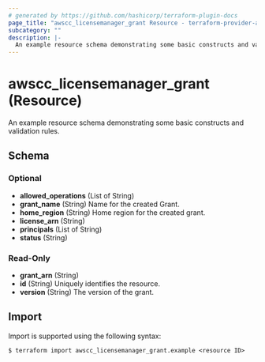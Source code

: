 ```yaml
---
# generated by https://github.com/hashicorp/terraform-plugin-docs
page_title: "awscc_licensemanager_grant Resource - terraform-provider-awscc"
subcategory: ""
description: |-
  An example resource schema demonstrating some basic constructs and validation rules.
---
```


# awscc_licensemanager_grant (Resource)

An example resource schema demonstrating some basic constructs and validation rules.



<!-- schema generated by tfplugindocs -->
## Schema

### Optional

- **allowed_operations** (List of String)
- **grant_name** (String) Name for the created Grant.
- **home_region** (String) Home region for the created grant.
- **license_arn** (String)
- **principals** (List of String)
- **status** (String)

### Read-Only

- **grant_arn** (String)
- **id** (String) Uniquely identifies the resource.
- **version** (String) The version of the grant.

## Import

Import is supported using the following syntax:

```shell
$ terraform import awscc_licensemanager_grant.example <resource ID>
```
